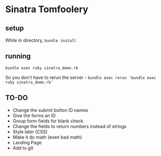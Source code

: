 # Sinatra Tomfoolery

## setup
While in directory, `bundle install`

## running
`bundle exec ruby sinatra_demo.rb`

So you don't have to rerun the server - `bundle exec rerun 'bundle exec ruby sinatra_demo.rb'`

## TO-DO
- Change the submit button ID names
- Give the forms an ID
- Group form fields for blank check
- Change the fields to return numbers instead of strings
- Style later (CSS)
- Make it do math (even bad math)
- Landing Page
- Add to git